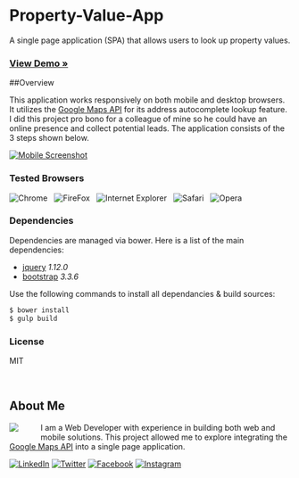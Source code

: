 # Property-Value-App

A single page application (SPA) that allows users to look up property values.

### [View Demo &raquo;](http://www.edrodriguez.com/adam/)  

##Overview

This application works responsively on both mobile and desktop browsers. It utilizes the [Google Maps API](https://developers.google.com/maps/documentation/javascript/) for its address autocomplete lookup feature. I did this project pro bono for a colleague of mine so he could have an online presence and collect potential leads. The application consists of the 3 steps shown below.

[![Mobile Screenshot](http://www.edrodriguez.com/adam/img/readme/screens.png)](http://www.edrodriguez.com/adam/)

### Tested Browsers

![Chrome](http://www.edrodriguez.com/img/icons/chrome.png)&nbsp;&nbsp;
![FireFox](http://www.edrodriguez.com/img/icons/firefox.png)&nbsp;&nbsp;
![Internet Explorer](http://www.edrodriguez.com/img/icons/ie.png)&nbsp;&nbsp;
![Safari](http://www.edrodriguez.com/img/icons/safari.png)&nbsp;&nbsp;
![Opera](http://www.edrodriguez.com/img/icons/opera.png)&nbsp;&nbsp;

### Dependencies

Dependencies are managed via bower. Here is a list of the main dependencies:

* [jquery](https://api.jquery.com/) *1.12.0*
* [bootstrap](http://bootstrapdocs.com/v3.3.6/docs/) *3.3.6*

Use the following commands to install all dependancies & build sources:

```sh
$ bower install
$ gulp build
```

### License

MIT

<br />

## About Me
<a href="http://www.edrodriguez.com/"><img src="http://www.edrodriguez.com/img/icons/ed.png" align="left" style="margin:0px 40px 10px 0px" /></a>
I am a Web Developer with experience in building both web and mobile solutions. This project allowed me to explore integrating the [Google Maps API](https://developers.google.com/maps/documentation/javascript/) into a single page application.

[![LinkedIn](http://www.edrodriguez.com/img/icons/linkedin.gif)](https://www.linkedin.com/in/edhome)
[![Twitter](http://www.edrodriguez.com/img/icons/twitter.gif)](https://twitter.com/edwinrodriguez)
[![Facebook](http://www.edrodriguez.com/img/icons/facebook.gif)](https://www.facebook.com/ed.home)
[![Instagram](http://www.edrodriguez.com/img/icons/instagram.gif)](https://www.instagram.com/rockrockinit/)

<br />
<br />
